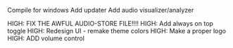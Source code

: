 Compile for windows
Add updater
Add audio visualizer/analyzer

HIGH: FIX THE AWFUL AUDIO-STORE FILE!!!!
HIGH: Add always on top toggle
HIGH: Redesign UI - remake theme colors
HIGH: Make a proper logo
HIGH: ADD volume control

